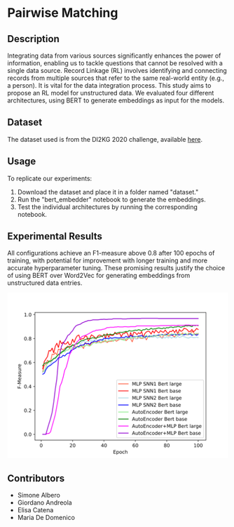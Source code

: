 # Pairwise Matching

## Description
Integrating data from various sources significantly enhances the power of information, enabling us to tackle questions that cannot be resolved with a single data source. Record Linkage (RL) involves identifying and connecting records from multiple sources that refer to the same real-world entity (e.g., a person). It is vital for the data integration process. This study aims to propose an RL model for unstructured data. We evaluated four different architectures, using BERT to generate embeddings as input for the models.

## Dataset
The dataset used is from the DI2KG 2020 challenge, available [here](http://di2kg.inf.uniroma3.it/2020/#challenge).

## Usage
To replicate our experiments:
1. Download the dataset and place it in a folder named "dataset."
2. Run the "bert_embedder" notebook to generate the embeddings.
3. Test the individual architectures by running the corresponding notebook.

## Experimental Results
All configurations achieve an F1-measure above 0.8 after 100 epochs of training, with potential for improvement with longer training and more accurate hyperparameter tuning. These promising results justify the choice of using BERT over Word2Vec for generating embeddings from unstructured data entries.

![F-measure over the epochs of each model.](plot.svg)

## Contributors
- Simone Albero
- Giordano Andreola
- Elisa Catena
- Maria De Domenico
